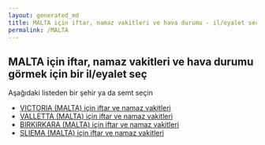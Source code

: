 ```yaml
---
layout: generated_md
title: MALTA için iftar, namaz vakitleri ve hava durumu - il/eyalet seç
permalink: /MALTA
---
```


## MALTA için iftar, namaz vakitleri ve hava durumu  görmek için bir il/eyalet seç

Aşağıdaki listeden bir şehir ya da semt seçin

* [VICTORIA (MALTA) için iftar ve namaz vakitleri](/MALTA/VICTORIA)
* [VALLETTA (MALTA) için iftar ve namaz vakitleri](/MALTA/VALLETTA)
* [BIRKIRKARA (MALTA) için iftar ve namaz vakitleri](/MALTA/BIRKIRKARA)
* [SLIEMA (MALTA) için iftar ve namaz vakitleri](/MALTA/SLIEMA)
